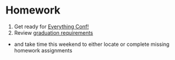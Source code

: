 # Homework

1. Get ready for [Everything Conf!](https://github.com/ga-dc/everything_conf#weekend-homework)
2. Review [graduation requirements](https://github.com/ga-dc/milk-and-cookies/blob/master/graduation.md)
 - and take time this weekend to either locate or complete missing homework assignments